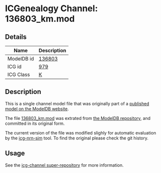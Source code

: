 # ICGenealogy Channel: 136803\_km.mod

## Details

Name | Description
---- | -----------
ModelDB id | [136803](http://senselab.med.yale.edu/ModelDB/ShowModel.cshtml?model=136803)
ICG id | [979](http://icg.neurotheory.ox.ac.uk/channels/1/979)
ICG Class | [K](http://icg.neurotheory.ox.ac.uk/channels/1)

## Description

This is a single channel model file that was originally part of a [published model on the ModelDB website](http://senselab.med.yale.edu/mModelDB/ShowModel.cshtml?model=136803).


The file [136803\_km.mod](136803_km.mod) was extrated from [the ModelDB repository](http://senselab.med.yale.edu/ModelDB/ShowModel.cshtml?model=136803), and committed in its original form.

The current version of the file was modified slighly for automatic evaluation by the [icg-nrn-sim](https://github.com/icgenealogy/icg-nrn-sim) tool. To find the original please check the git history.


## Usage

See the [icg-channel super-repository](https://github.com/icgenealogy/icg-channels) for more information.